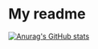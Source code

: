 # My readme

[![Anurag's GitHub stats](https://github-readme-stats.vercel.app/api?username=anuraghazra)](https://github.com/Benjaminwills/github-readme-stats)